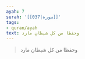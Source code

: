 ```yaml
---
ayah: 7
surah: '[[037|سورة]]'
tags:
- quran/ayah
text: وحفظا من كل شيطان مارد
---
```

> وحفظا من كل شيطان مارد
